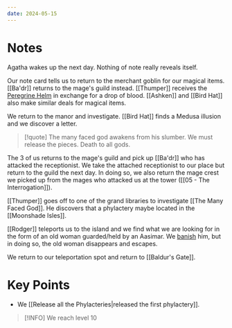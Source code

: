 ```yaml
---
date: 2024-05-15
---
```

# Notes

Agatha wakes up the next day. Nothing of note really reveals itself.

Our note card tells us to return to the merchant goblin for our magical items. [[Ba'dr]] returns to the mage's guild instead. [[Thumper]] receives the [Peregrine Helm](https://www.dndbeyond.com/magic-items/316764-peregrine-mask) in exchange for a drop of blood. [[Ashken]] and [[Bird Hat]] also make similar deals for magical items.

We return to the manor and investigate. [[Bird Hat]] finds a Medusa illusion and we discover a letter.
> [!quote] The many faced god awakens from his slumber. We must release the pieces. Death to all gods.

The 3 of us returns to the mage's guild and pick up [[Ba'dr]] who has attacked the receptionist. We take the attached receptionist to our place but return to the guild the next day. In doing so, we also return the mage crest we picked up from the mages who attacked us at the tower ([[05 - The Interrogation]]). 

[[Thumper]] goes off to one of the grand libraries to investigate [[The Many Faced God]]. He discovers that a phylactery maybe located in the [[Moonshade Isles]]. 

[[Rodger]] teleports us to the island and we find what we are looking for in the form of an old woman guarded/held by an Aasimar. We [banish](https://www.dndbeyond.com/spells/2010-banishment) him, but in doing so, the old woman disappears and escapes.

We return to our teleportation spot and return to [[Baldur's Gate]].

# Key Points

* We [[Release all the Phylacteries|released the first phylactery]].

> [!INFO] We reach level 10